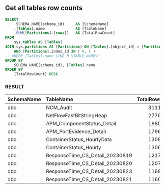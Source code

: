 ##  Get all tables row counts

```sql
SELECT
	 SCHEMA_NAME(schema_id)		AS [SchemaName]
	,[Tables].name				AS [TableName]
	,SUM([Partitions].[rows])	AS [TotalRowCount]
FROM 
	sys.tables AS [Tables]
JOIN sys.partitions AS [Partitions] ON [Tables].[object_id] = [Partitions].[object_id]
    AND [Partitions].index_id IN ( 0, 1 )
-- WHERE [Tables].name LIKE N'%TABLE_NAME%'
GROUP BY 
	SCHEMA_NAME(schema_id), [Tables].name
ORDER BY 
	[TotalRowCount] DESC
```

###  RESULT

| SchemaName | TableName     			| TotalRowCount |
| :---       | :---- 				|--------: |
| dbo	     | NCM_Audit	                | 31114319 |
| dbo	     | NetFlowFastBitStringHeap	        | 27764990 |
| dbo	     | APM_ComponentStatus_Detail	| 18809768 |
| dbo	     | APM_PortEvidence_Detail	        | 17968995 |
| dbo	     | ContainerStatus_HourlyData	| 13092972 |
| dbo	     | ContainerStatus_Hourly	        | 13064259 |
| dbo	     | ResponseTime_CS_Detail_20230819	| 12176695 |
| dbo	     | ResponseTime_CS_Detail_20230820	| 12078000 |
| dbo	     | ResponseTime_CS_Detail_20230823	| 11699163 |
| dbo	     | ResponseTime_CS_Detail_20230821	| 11607593 |
